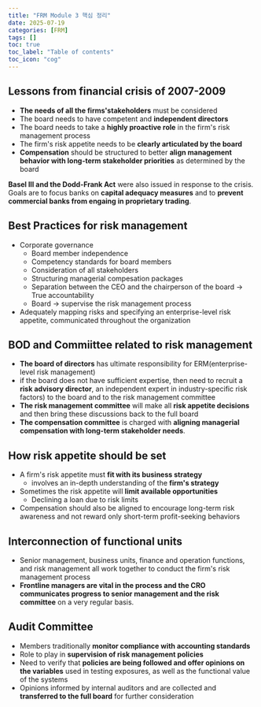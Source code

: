 ```yaml
---
title: "FRM Module 3 핵심 정리"
date: 2025-07-19
categories: [FRM]
tags: []
toc: true
toc_label: "Table of contents"
toc_icon: "cog"
---
```


## Lessons from financial crisis of 2007-2009
- **The needs of all the firms'stakeholders** must be considered
- The board needs to have competent and **independent directors**
- The board needs to take a **highly proactive role** in the firm's risk management process
- The firm's risk appetite needs to be **clearly articulated by the board**
- **Compensation** should be structured to better **align management behavior with long-term stakeholder priorities** as determined by the board

**Basel III and the Dodd-Frank Act** were also issued in response to the crisis. Goals are 
to focus banks on **capital adequacy measures** and to **prevent commercial banks from engaing in proprietary trading**.

## Best Practices for risk management
- Corporate governance
  - Board member independence
  - Competency standards for board members
  - Consideration of all stakeholders
  - Structuring managerial compesation packages
  - Separation between the CEO and the chairperson of the board -> True accountability
  - Board -> supervise the risk management process
- Adequately mapping risks and specifying an enterprise-level risk appetite, communicated throughout the organization

## BOD and Commiittee related to risk management
- **The board of directors** has ultimate responsibility for ERM(enterprise-level risk management)
- if the board does not have sufficient expertise, then need to recruit a **risk advisory director**, an independent expert in industry-specific risk factors) to the board and to the risk management committee
- **The risk management committee** will make all **risk appetite decisions** and then bring these discussions back to the full board
- **The compensation committee** is charged with **aligning managerial compensation with long-term stakeholder needs**.

## How risk appetite should be set
- A firm's risk appetite must **fit with its business strategy**
  - involves an in-depth understanding of the **firm's strategy**
- Sometimes the risk appetite will **limit available opportunities**
  - Declining a loan due to risk limits
- Compensation should also be aligned to encourage long-term risk awareness and not reward only short-term profit-seeking behaviors

## Interconnection of functional units
- Senior management, business units, finance and operation functions, and risk management
all work together to conduct the firm's risk management process
- **Frontline managers are vital in the process and the CRO communicates progress to senior management and the risk committee** on a very regular basis.

## Audit Committee
- Members traditionally **monitor compliance with accounting standards**
- Role to play in **supervision of risk management policies**
- Need to verify that **policies are being followed and offer opinions on the variables** used in testing exposures, as well as the functional value of the systems
- Opinions informed by internal auditors and are collected and **transferred to the full board** for further consideration
